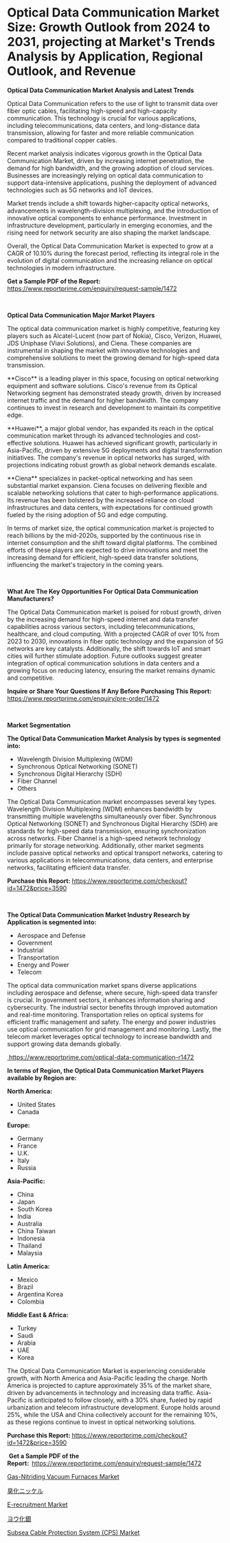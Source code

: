 <p><h1>Optical Data Communication Market Size: Growth Outlook from 2024 to 2031, projecting at Market's Trends Analysis by Application, Regional Outlook, and Revenue</h1></p><p><strong>Optical Data Communication Market Analysis and Latest Trends</strong></p>
<p><p>Optical Data Communication refers to the use of light to transmit data over fiber optic cables, facilitating high-speed and high-capacity communication. This technology is crucial for various applications, including telecommunications, data centers, and long-distance data transmission, allowing for faster and more reliable communication compared to traditional copper cables. </p><p>Recent market analysis indicates vigorous growth in the Optical Data Communication Market, driven by increasing internet penetration, the demand for high bandwidth, and the growing adoption of cloud services. Businesses are increasingly relying on optical data communication to support data-intensive applications, pushing the deployment of advanced technologies such as 5G networks and IoT devices. </p><p>Market trends include a shift towards higher-capacity optical networks, advancements in wavelength-division multiplexing, and the introduction of innovative optical components to enhance performance. Investment in infrastructure development, particularly in emerging economies, and the rising need for network security are also shaping the market landscape. </p><p>Overall, the Optical Data Communication Market is expected to grow at a CAGR of 10.10% during the forecast period, reflecting its integral role in the evolution of digital communication and the increasing reliance on optical technologies in modern infrastructure.</p></p>
<p><strong>Get a Sample PDF of the Report:&nbsp;</strong> <a href="https://www.reportprime.com/enquiry/request-sample/1472">https://www.reportprime.com/enquiry/request-sample/1472</a></p>
<p>&nbsp;</p>
<p><strong>Optical Data Communication Major Market Players</strong></p>
<p><p>The optical data communication market is highly competitive, featuring key players such as Alcatel-Lucent (now part of Nokia), Cisco, Verizon, Huawei, JDS Uniphase (Viavi Solutions), and Ciena. These companies are instrumental in shaping the market with innovative technologies and comprehensive solutions to meet the growing demand for high-speed data transmission.</p><p>**Cisco** is a leading player in this space, focusing on optical networking equipment and software solutions. Cisco's revenue from its Optical Networking segment has demonstrated steady growth, driven by increased internet traffic and the demand for higher bandwidth. The company continues to invest in research and development to maintain its competitive edge.</p><p>**Huawei**, a major global vendor, has expanded its reach in the optical communication market through its advanced technologies and cost-effective solutions. Huawei has achieved significant growth, particularly in Asia-Pacific, driven by extensive 5G deployments and digital transformation initiatives. The company's revenue in optical networks has surged, with projections indicating robust growth as global network demands escalate.</p><p>**Ciena** specializes in packet-optical networking and has seen substantial market expansion. Ciena focuses on delivering flexible and scalable networking solutions that cater to high-performance applications. Its revenue has been bolstered by the increased reliance on cloud infrastructures and data centers, with expectations for continued growth fueled by the rising adoption of 5G and edge computing.</p><p>In terms of market size, the optical communication market is projected to reach billions by the mid-2020s, supported by the continuous rise in internet consumption and the shift toward digital platforms. The combined efforts of these players are expected to drive innovations and meet the increasing demand for efficient, high-speed data transfer solutions, influencing the market's trajectory in the coming years.</p></p>
<p>&nbsp;</p>
<p><strong>What Are The Key Opportunities For Optical Data Communication Manufacturers?</strong></p>
<p><p>The Optical Data Communication market is poised for robust growth, driven by the increasing demand for high-speed internet and data transfer capabilities across various sectors, including telecommunications, healthcare, and cloud computing. With a projected CAGR of over 10% from 2023 to 2030, innovations in fiber optic technology and the expansion of 5G networks are key catalysts. Additionally, the shift towards IoT and smart cities will further stimulate adoption. Future outlooks suggest greater integration of optical communication solutions in data centers and a growing focus on reducing latency, ensuring the market remains dynamic and competitive.</p></p>
<p><strong>Inquire or Share Your Questions If Any Before Purchasing This Report:</strong> <a href="https://www.reportprime.com/enquiry/pre-order/1472">https://www.reportprime.com/enquiry/pre-order/1472</a></p>
<p>&nbsp;</p>
<p><strong>Market Segmentation</strong></p>
<p><strong>The Optical Data Communication Market Analysis by types is segmented into:</strong></p>
<p><ul><li>Wavelength Division Multiplexing (WDM)</li><li>Synchronous Optical Networking (SONET)</li><li>Synchronous Digital Hierarchy (SDH)</li><li>Fiber Channel</li><li>Others</li></ul></p>
<p><p>The Optical Data Communication market encompasses several key types. Wavelength Division Multiplexing (WDM) enhances bandwidth by transmitting multiple wavelengths simultaneously over fiber. Synchronous Optical Networking (SONET) and Synchronous Digital Hierarchy (SDH) are standards for high-speed data transmission, ensuring synchronization across networks. Fiber Channel is a high-speed network technology primarily for storage networking. Additionally, other market segments include passive optical networks and optical transport networks, catering to various applications in telecommunications, data centers, and enterprise networks, facilitating efficient data transfer.</p></p>
<p><strong>Purchase this Report:&nbsp;</strong><a href="https://www.reportprime.com/checkout?id=1472&price=3590">https://www.reportprime.com/checkout?id=1472&price=3590</a></p>
<p>&nbsp;</p>
<p><strong>The Optical Data Communication Market Industry Research by Application is segmented into:</strong></p>
<p><ul><li>Aerospace and Defense</li><li>Government</li><li>Industrial</li><li>Transportation</li><li>Energy and Power</li><li>Telecom</li></ul></p>
<p><p>The optical data communication market spans diverse applications including aerospace and defense, where secure, high-speed data transfer is crucial. In government sectors, it enhances information sharing and cybersecurity. The industrial sector benefits through improved automation and real-time monitoring. Transportation relies on optical systems for efficient traffic management and safety. The energy and power industries use optical communication for grid management and monitoring. Lastly, the telecom market leverages optical technology to increase bandwidth and support growing data demands globally.</p></p>
<p><a href="https://www.reportprime.com/optical-data-communication-r1472">&nbsp;https://www.reportprime.com/optical-data-communication-r1472</a></p>
<p><strong>In terms of Region, the Optical Data Communication Market Players available by Region are:</strong></p>
<p>
    <p> <strong> North America: </strong>
        <ul>
            <li>United States</li>
            <li>Canada</li>
        </ul>
        </p> 
    <p> <strong> Europe: </strong>
        <ul>
            <li>Germany</li>
            <li>France</li>
            <li>U.K.</li>
            <li>Italy</li>
            <li>Russia</li>
        </ul>
        </p> 
    <p> <strong> Asia-Pacific: </strong>
        <ul>
            <li>China</li>
            <li>Japan</li>
            <li>South Korea</li>
            <li>India</li>
            <li>Australia</li>
            <li>China Taiwan</li>
            <li>Indonesia</li>
            <li>Thailand</li>
            <li>Malaysia</li>
        </ul>
        </p> 
    <p> <strong> Latin America: </strong>
        <ul>
            <li>Mexico</li>
            <li>Brazil</li>
            <li>Argentina Korea</li>
            <li>Colombia</li>
        </ul>
        </p> 
    <p> <strong> Middle East & Africa: </strong>
        <ul>
            <li>Turkey</li>
            <li>Saudi</li>
            <li>Arabia</li>
            <li>UAE</li>
            <li>Korea</li>
        </ul>
    </p>
    </p>
<p><p>The Optical Data Communication Market is experiencing considerable growth, with North America and Asia-Pacific leading the charge. North America is projected to capture approximately 35% of the market share, driven by advancements in technology and increasing data traffic. Asia-Pacific is anticipated to follow closely, with a 30% share, fueled by rapid urbanization and telecom infrastructure development. Europe holds around 25%, while the USA and China collectively account for the remaining 10%, as these regions continue to invest in optical networking solutions.</p></p>
<p><strong>Purchase this Report: </strong><a href="https://www.reportprime.com/checkout?id=1472&price=3590">https://www.reportprime.com/checkout?id=1472&price=3590</a></p>
<p>&nbsp;<strong>Get a Sample PDF of the Report:&nbsp;&nbsp;</strong><a href="https://www.reportprime.com/enquiry/request-sample/1472">https://www.reportprime.com/enquiry/request-sample/1472</a></p>
<p><strong></strong></p>
<p><p><a href="https://issuu.com/reportprime-2/docs/gas-nitriding-vacuum-furnaces-marke_c75c28b5971509">Gas-Nitriding Vacuum Furnaces Market</a></p><p><a href="https://medium.com/@dressleredward/%E3%83%8B%E3%83%83%E3%82%B1%E3%83%AB%E3%83%96%E3%83%AD%E3%83%9E%E3%82%A4%E3%83%89%E5%B8%82%E5%A0%B4%E3%81%AB%E3%81%8A%E3%81%91%E3%82%8B%E5%B8%82%E5%A0%B4%E5%8B%95%E5%90%91%E3%81%A82031%E5%B9%B4%E3%81%BE%E3%81%A7%E3%81%AE%E5%B0%86%E6%9D%A5%E4%BA%88%E6%B8%AC%E3%82%92%E4%BF%83%E9%80%B2%E3%81%99%E3%82%8B%E5%B8%82%E5%A0%B4%E8%A6%81%E5%9B%A0-6b0d3b63889e">臭化ニッケル</a></p><p><a href="https://medium.com/@jacob.gibson4568/e-recruitment-market-global-market-share-and-ranking-overall-sales-and-demand-forecast-2024-2031-44c804c11b70">E-recruitment Market</a></p><p><a href="https://medium.com/@jolyongue8huy/%E9%8A%80-iodide-%E5%B8%82%E5%A0%B4%E3%81%AB%E3%81%8A%E3%81%91%E3%82%8B%E5%B8%82%E5%A0%B4%E3%81%AE%E5%8A%9B%E3%82%92%E9%A7%86%E5%8B%95-%E5%B8%82%E5%A0%B4%E3%81%AE%E5%8B%95%E5%90%91%E3%81%A8-2031-%E5%B9%B4%E3%81%BE%E3%81%A7%E3%81%AE%E5%B0%86%E6%9D%A5%E4%BA%88%E6%B8%AC-a15ccda1185b">ヨウ化銀</a></p><p><a href="https://issuu.com/reportprime-2/docs/subsea-cable-protection-system-cps-_d504e615a0e81d">Subsea Cable Protection System (CPS) Market</a></p></p>
